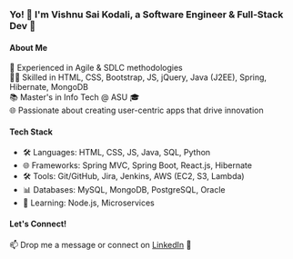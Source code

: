### Yo! 👋 I'm Vishnu Sai Kodali, a Software Engineer & Full-Stack Dev 🚀

#### About Me
🌟 Experienced in Agile & SDLC methodologies  
👨‍💻 Skilled in HTML, CSS, Bootstrap, JS, jQuery, Java (J2EE), Spring, Hibernate, MongoDB  
📚 Master's in Info Tech @ ASU 🎓  
🌐 Passionate about creating user-centric apps that drive innovation  

#### Tech Stack
- 🛠️ Languages: HTML, CSS, JS, Java, SQL, Python
- 🌐 Frameworks: Spring MVC, Spring Boot, React.js, Hibernate
- 🛠️ Tools: Git/GitHub, Jira, Jenkins, AWS (EC2, S3, Lambda)
- 📊 Databases: MySQL, MongoDB, PostgreSQL, Oracle
- 🌱 Learning: Node.js, Microservices

#### Let's Connect!
📫 Drop me a message or connect on [LinkedIn](https://www.linkedin.com/in/vishnusaikodali/) 💼
